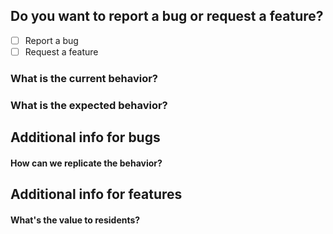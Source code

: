 <!--
Thanks for creating an issue! Fill out as much information as possible. Skip sections that don't make sense.
-->

## Do you want to report a bug or request a feature?

- [ ] Report a bug
- [ ] Request a feature

### What is the current behavior?

### What is the expected behavior?

## Additional info for bugs

#### How can we replicate the behavior?

## Additional info for features

#### What's the value to residents?

<!--
Provide as much info as possible, such as screenshots, links, or [browser info](https://www.whatismybrowser.com/). The issue will be fixed much faster if there are clear instructions for replicating the behavior.
-->
